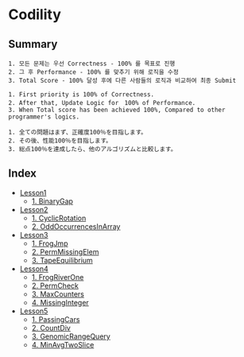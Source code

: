 # Codility 
## Summary
```
1. 모든 문제는 우선 Correctness - 100% 를 목표로 진행
2. 그 후 Performance - 100% 를 맞추기 위해 로직을 수정
3. Total Score - 100% 달성 후에 다른 사람들의 로직과 비교하여 최종 Submit
```
```
1. First priority is 100% of Correctness.
2. After that, Update Logic for　100% of Performance.
3. When Total score has been achieved 100%, Compared to other programmer's logics. 
```
```
1. 全ての問題はまず、正確度100％を目指します。
2. その後、性能100％を目指します。
3. 総点100％を達成したら、他のアルゴリズムと比較します。
```
## Index
- [Lesson1](https://github.com/Bnine/php-algorithm/tree/master/codility/Lesson1)
    + [1. BinaryGap](https://github.com/Bnine/php-algorithm/blob/master/codility/Lesson1/BinaryGap.md)
- [Lesson2](https://github.com/Bnine/php-algorithm/tree/master/codility/Lesson2)
    + [1. CyclicRotation](https://github.com/Bnine/php-algorithm/blob/master/codility/Lesson2/CyclicRotation.md)
    + [2. OddOccurrencesInArray](https://github.com/Bnine/php-algorithm/blob/master/codility/Lesson2/OddOccurrencesInArray.md)
- [Lesson3](https://github.com/Bnine/php-algorithm/tree/master/codility/Lesson3)
    + [1. FrogJmp](https://github.com/Bnine/php-algorithm/blob/master/codility/Lesson3/FrogJmp.md)
    + [2. PermMissingElem](https://github.com/Bnine/php-algorithm/blob/master/codility/Lesson3/PermMissingElem.md)
    + [3. TapeEquilibrium](https://github.com/Bnine/php-algorithm/blob/master/codility/Lesson3/TapeEquilibrium.md)
- [Lesson4](https://github.com/Bnine/php-algorithm/tree/master/codility/Lesson4)
    + [1. FrogRiverOne](https://github.com/Bnine/php-algorithm/blob/master/codility/Lesson4/FrogRiverOne.md)
    + [2. PermCheck](https://github.com/Bnine/php-algorithm/blob/master/codility/Lesson4/PermCheck.md)
    + [3. MaxCounters](https://github.com/Bnine/php-algorithm/blob/master/codility/Lesson4/MaxCounters.md)
    + [4. MissingInteger](https://github.com/Bnine/php-algorithm/blob/master/codility/Lesson4/MissingInteger.md)
- [Lesson5](https://github.com/Bnine/php-algorithm/tree/master/codility/Lesson5)
    + [1. PassingCars](https://github.com/Bnine/php-algorithm/blob/master/codility/Lesson5/PassingCars.md)
    + [2. CountDiv](https://github.com/Bnine/php-algorithm/blob/master/codility/Lesson5/CountDiv.md)
    + [3. GenomicRangeQuery](https://github.com/Bnine/php-algorithm/blob/master/codility/Lesson5/GenomicRangeQuery.md)
    + [4. MinAvgTwoSlice](https://github.com/Bnine/php-algorithm/blob/master/codility/Lesson5/MinAvgTwoSlice.md)